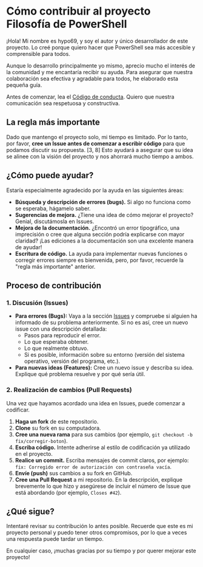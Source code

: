 # Cómo contribuir al proyecto Filosofía de PowerShell

¡Hola! Mi nombre es hypo69, y soy el autor y único desarrollador de este proyecto. Lo creé porque quiero hacer que PowerShell sea más accesible y comprensible para todos.

Aunque lo desarrollo principalmente yo mismo, aprecio mucho el interés de la comunidad y me encantaría recibir su ayuda. Para asegurar que nuestra colaboración sea efectiva y agradable para todos, he elaborado esta pequeña guía.

Antes de comenzar, lea el [Código de conducta](CODE_OF_CONDUCT.md). Quiero que nuestra comunicación sea respetuosa y constructiva.

## La regla más importante

Dado que mantengo el proyecto solo, mi tiempo es limitado. Por lo tanto, por favor, **cree un Issue antes de comenzar a escribir código** para que podamos discutir su propuesta. [3, 8] Esto ayudará a asegurar que su idea se alinee con la visión del proyecto y nos ahorrará mucho tiempo a ambos.

## ¿Cómo puede ayudar?

Estaría especialmente agradecido por la ayuda en las siguientes áreas:

*   **Búsqueda y descripción de errores (bugs).** Si algo no funciona como se esperaba, hágamelo saber.
*   **Sugerencias de mejora.** ¿Tiene una idea de cómo mejorar el proyecto? Genial, discutámosla en Issues.
*   **Mejora de la documentación.** ¿Encontró un error tipográfico, una imprecisión o cree que alguna sección podría explicarse con mayor claridad? ¡Las ediciones a la documentación son una excelente manera de ayudar!
*   **Escritura de código.** La ayuda para implementar nuevas funciones o corregir errores siempre es bienvenida, pero, por favor, recuerde la "regla más importante" anterior.

## Proceso de contribución

### 1. Discusión (Issues)

*   **Para errores (Bugs):** Vaya a la sección [Issues](https://github.com/hypo69/The-Philosophy-of-PowerShell-ru/issues) y compruebe si alguien ha informado de su problema anteriormente. Si no es así, cree un nuevo issue con una descripción detallada:
    *   Pasos para reproducir el error.
    *   Lo que esperaba obtener.
    *   Lo que realmente obtuvo.
    *   Si es posible, información sobre su entorno (versión del sistema operativo, versión del programa, etc.).
*   **Para nuevas ideas (Features):** Cree un nuevo issue y describa su idea. Explique qué problema resuelve y por qué sería útil.

### 2. Realización de cambios (Pull Requests)

Una vez que hayamos acordado una idea en Issues, puede comenzar a codificar.

1.  **Haga un fork** de este repositorio.
2.  **Clone** su fork en su computadora.
3.  **Cree una nueva rama** para sus cambios (por ejemplo, `git checkout -b fix/corregir-boton`).
4.  **Escriba código.** Intente adherirse al estilo de codificación ya utilizado en el proyecto.
5.  **Realice un commit.** Escriba mensajes de commit claros, por ejemplo: `fix: Corregido error de autorización con contraseña vacía`.
6.  **Envíe (push)** sus cambios a su fork en GitHub.
7.  **Cree una Pull Request** a mi repositorio. En la descripción, explique brevemente lo que hizo y asegúrese de incluir el número de Issue que está abordando (por ejemplo, `Closes #42`).

## ¿Qué sigue?

Intentaré revisar su contribución lo antes posible. Recuerde que este es mi proyecto personal y puedo tener otros compromisos, por lo que a veces una respuesta puede tardar un tiempo.

En cualquier caso, ¡muchas gracias por su tiempo y por querer mejorar este proyecto!

